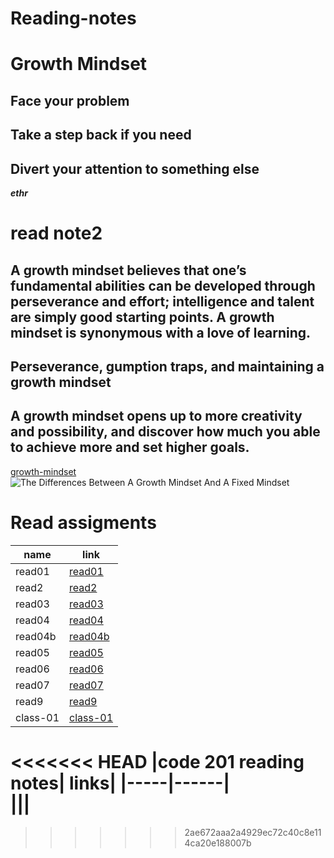 # Reading-notes
# Growth Mindset
## Face your problem
## Take a step back if you need
## Divert your attention to something else
***ethr***

# read note2
## A growth mindset believes that one’s fundamental abilities can be developed through perseverance and effort; intelligence and talent are simply good starting points. A growth mindset is synonymous with a love of learning.
## Perseverance, gumption traps, and maintaining a growth mindset
##  A growth mindset opens  up to more creativity and possibility, and  discover how much you able to achieve more and set higher goals.
[growth-mindset](https://www.atlassian.com/blog/inside-atlassian/growth-mindset)
![The Differences Between A Growth Mindset And A Fixed Mindset](https://www.strengthscope.com/wp-content/uploads/2021/01/Growth-v-fixed-mindset-1024x725.jpg)


# Read assigments

|name|link|
|----|----|
|read01|[read01](https://eabdalhaleem.github.io/Reading-notes/read01)|
|read2|[read2](https://eabdalhaleem.github.io/Reading-notes/read2)|
|read03|[read03](https://eabdalhaleem.github.io/Reading-notes/read03)|
|read04|[read04](https://eabdalhaleem.github.io/Reading-notes/read04)|
|read04b|[read04b](https://eabdalhaleem.github.io/Reading-notes/read04b)|
|read05|[read05](https://eabdalhaleem.github.io/Reading-notes/read05)|
|read06|[read06](https://eabdalhaleem.github.io/Reading-notes/read06)|     
|read07|[read07](https://eabdalhaleem.github.io/Reading-notes/read07)|
|read9|[read9](https://eabdalhaleem.github.io/Reading-notes/read9 )|
|class-01|[class-01](https://eabdalhaleem.github.io/Reading-notes/class-01)|

<<<<<<< HEAD
|code 201 reading notes| links|
|-----|------|   
|||
=======
       

>>>>>>> 2ae672aaa2a4929ec72c40c8e114ca20e188007b
